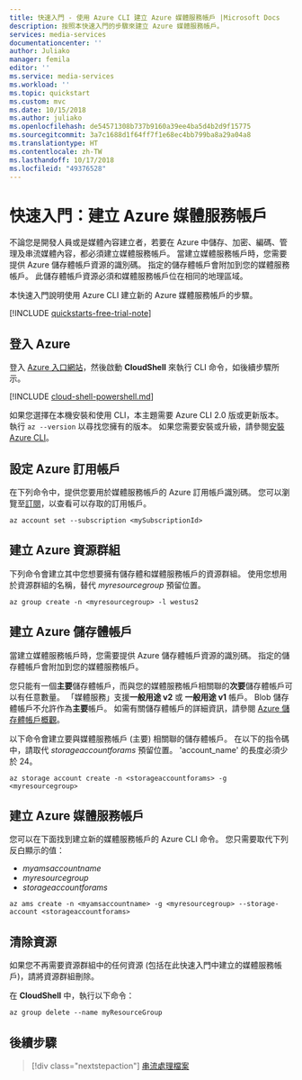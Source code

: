 ```yaml
---
title: 快速入門 - 使用 Azure CLI 建立 Azure 媒體服務帳戶 |Microsoft Docs
description: 按照本快速入門的步驟來建立 Azure 媒體服務帳戶。
services: media-services
documentationcenter: ''
author: Juliako
manager: femila
editor: ''
ms.service: media-services
ms.workload: ''
ms.topic: quickstart
ms.custom: mvc
ms.date: 10/15/2018
ms.author: juliako
ms.openlocfilehash: de54571308b737b9160a39ee4ba5d4b2d9f15775
ms.sourcegitcommit: 3a7c1688d1f64ff7f1e68ec4bb799ba8a29a04a8
ms.translationtype: HT
ms.contentlocale: zh-TW
ms.lasthandoff: 10/17/2018
ms.locfileid: "49376528"
---
```

# <a name="quickstart-create-an-azure-media-services-account"></a>快速入門：建立 Azure 媒體服務帳戶

不論您是開發人員或是媒體內容建立者，若要在 Azure 中儲存、加密、編碼、管理及串流媒體內容，都必須建立媒體服務帳戶。 當建立媒體服務帳戶時，您需要提供 Azure 儲存體帳戶資源的識別碼。 指定的儲存體帳戶會附加到您的媒體服務帳戶。 此儲存體帳戶資源必須和媒體服務帳戶位在相同的地理區域。  

本快速入門說明使用 Azure CLI 建立新的 Azure 媒體服務帳戶的步驟。  

[!INCLUDE [quickstarts-free-trial-note](../../../includes/quickstarts-free-trial-note.md)]

## <a name="log-in-to-azure"></a>登入 Azure

登入 [Azure 入口網站](http://portal.azure.com)，然後啟動 **CloudShell** 來執行 CLI 命令，如後續步驟所示。

[!INCLUDE [cloud-shell-powershell.md](../../../includes/cloud-shell-powershell.md)]

如果您選擇在本機安裝和使用 CLI，本主題需要 Azure CLI 2.0 版或更新版本。 執行 `az --version` 以尋找您擁有的版本。 如果您需要安裝或升級，請參閱[安裝 Azure CLI]( /cli/azure/install-azure-cli)。 

## <a name="set-the-azure-subscription"></a>設定 Azure 訂用帳戶

在下列命令中，提供您要用於媒體服務帳戶的 Azure 訂用帳戶識別碼。 您可以瀏覽至[訂閱](https://portal.azure.com/#blade/Microsoft_Azure_Billing/SubscriptionsBlade)，以查看可以存取的訂用帳戶。

```azurecli-interactive
az account set --subscription <mySubscriptionId>
```

## <a name="create-an-azure-resource-group"></a>建立 Azure 資源群組

下列命令會建立其中您想要擁有儲存體和媒體服務帳戶的資源群組。 使用您想用於資源群組的名稱，替代 *myresourcegroup* 預留位置。

```azurecli-interactive
az group create -n <myresourcegroup> -l westus2
```

## <a name="create-an-azure-storage-account"></a>建立 Azure 儲存體帳戶

當建立媒體服務帳戶時，您需要提供 Azure 儲存體帳戶資源的識別碼。 指定的儲存體帳戶會附加到您的媒體服務帳戶。 

您只能有一個**主要**儲存體帳戶，而與您的媒體服務帳戶相關聯的**次要**儲存體帳戶可以有任意數量。 「媒體服務」支援**一般用途 v2** 或 **一般用途 v1** 帳戶。 Blob 儲存體帳戶不允許作為**主要**帳戶。 如需有關儲存體帳戶的詳細資訊，請參閱 [Azure 儲存體帳戶概觀](../../storage/common/storage-account-overview.md)。 

以下命令會建立要與媒體服務帳戶 (主要) 相關聯的儲存體帳戶。 在以下的指令碼中，請取代 *storageaccountforams* 預留位置。 'account_name' 的長度必須少於 24。

```azurecli-interactive
az storage account create -n <storageaccountforams> -g <myresourcegroup>
```

## <a name="create-an-azure-media-services-account"></a>建立 Azure 媒體服務帳戶

您可以在下面找到建立新的媒體服務帳戶的 Azure CLI 命令。 您只需要取代下列反白顯示的值：

* *myamsaccountname*
* *myresourcegroup*
* *storageaccountforams*

```azurecli-interactive
az ams create -n <myamsaccountname> -g <myresourcegroup> --storage-account <storageaccountforams>
```

## <a name="clean-up-resources"></a>清除資源

如果您不再需要資源群組中的任何資源 (包括在此快速入門中建立的媒體服務帳戶)，請將資源群組刪除。

在 **CloudShell** 中，執行以下命令：

```azurecli-interactive
az group delete --name myResourceGroup
```

## <a name="next-steps"></a>後續步驟

> [!div class="nextstepaction"]
> [串流處理檔案](stream-files-dotnet-quickstart.md)
